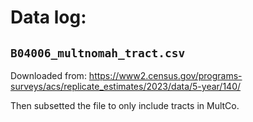 # Data log:


## `B04006_multnomah_tract.csv`

Downloaded from: https://www2.census.gov/programs-surveys/acs/replicate_estimates/2023/data/5-year/140/ 

Then subsetted the file to only include tracts in MultCo.